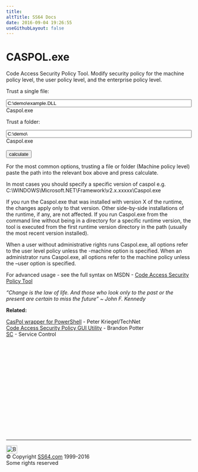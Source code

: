 ```yaml
---
title:
altTitle: SS64 Docs
date: 2016-09-04 19:26:55
useGithubLayout: false
---
```

<!-- #BeginLibraryItem "/Library/head_nt.lbi" --><!-- #EndLibraryItem --><h1>CASPOL.exe</h1>  
<p>Code Access Security Policy Tool. Modify security policy for the machine policy level, the user policy level, and the enterprise policy level.</p>
<p>Trust a single file:</p>
<input id="inputfile" size="60" onchange="buildfile()" value="C:\demo\example.DLL" ;"="">
<div class="code" id="resultfile">Caspol.exe</div>

<p>Trust a folder:</p>
<input id="inputfolder" size="60" onchange="buildfolder()" value="C:\demo\" ;"="">
<div class="code" id="resultfolder">Caspol.exe</div><br>

<input id="clickMe" type="button" value="calculate" onclick="buildfile();buildfolder();">
<p>For the most common options, trusting a file or folder (Machine policy level) paste the path into the relevant box above and press calculate.</p>
<p>In most cases you should specify a specific version of caspol e.g. <span class="code">C:\WINDOWS\Microsoft.NET\Framework\v2.x.xxxxx\Caspol.exe </span></p>
<p> If you run the Caspol.exe that was installed with version X  of the runtime, the changes apply only to that version. Other  side-by-side installations of the runtime, if any, are not affected. If  you run Caspol.exe from the command line without being in a directory  for a specific runtime version, the tool is executed from the first  runtime version directory in the path (usually the most recent   version installed).</p>
<p>When a user without administrative rights runs Caspol.exe, all options refer to the user level policy unless the <span class="code">-machine</span> option is specified. When an administrator runs Caspol.exe, all options refer to the machine policy unless the –user option is specified.</p>
<p>For advanced usage - see the full syntax on MSDN - <a href="http://msdn.microsoft.com/en-us/library/cb6t8dtz%28v=vs.80%29.aspx">Code Access Security Policy Tool</a></p>
<script type="text/javascript">
function buildfile()
{
  if(document.all){
  //ie
    document.getElementById('resultfile').innerText="Caspol.exe -machine -addgroup All_Code -url "+ document.getElementById('inputfile').value +" FullTrust"; 
  //alert(document.getElementById('resultfile').innerText);
  } else{
  //firefox
    document.getElementById('resultfile').textContent="Caspol.exe -machine -addgroup All_Code -url "+ document.getElementById('inputfile').value +" FullTrust";
  //alert(document.getElementById('resultfile').textContent);
  }
}
function buildfolder()
{
  if(document.all){
  //ie
    document.getElementById('resultfolder').innerText="Caspol.exe -machine -addgroup All_Code -url "+ document.getElementById('inputfolder').value +"* FullTrust"; 
  //alert(document.getElementById('resultfolder').innerText);
  } else{
  //firefox
    document.getElementById('resultfolder').textContent="Caspol.exe -machine -addgroup All_Code -url "+ document.getElementById('inputfolder').value +"* FullTrust";
  //alert(document.getElementById('resultfolder').textContent);
  }
}
</script>
<p class="quote"><i>“Change is the law of life.  And those who look only to the past or the present are certain to miss the future” ~ John F. Kennedy</i></p>
<p><b>Related:</b></p>
<p><a href="http://gallery.technet.microsoft.com/scriptcenter/PowerShell-Caspol-f2c61fb1">CasPol wrapper for PowerShell</a> - Peter Kriegel/TechNet<br>
<a href="http://brandonpotter.wordpress.com/2010/01/23/code-access-security-policy-caspol-exe-gui-utility/">Code Access Security Policy GUI Utility</a> - Brandon Potter<br>
<a href="sc.html">SC</a> - Service Control</p><!-- #BeginLibraryItem "/Library/foot_nt.lbi" --><p>
<!-- windows300 -->
<ins class="adsbygoogle" style="display:inline-block;width:300px;height:250px" data-ad-client="ca-pub-6140977852749469" data-ad-slot="7649547908"></ins>
<script>
(adsbygoogle = window.adsbygoogle || []).push({});
</script></p>
<hr>
<div id="bl" class="footer"><a href="caspol.html#"><img src="../images/top.png" width="30" height="22" alt="Back to the Top"></a></div>
<div id="br" class="footer, tagline">© Copyright <a href="http://ss64.com/">SS64.com</a> 1999-2016<br>
Some rights reserved</div><!-- #EndLibraryItem -->

